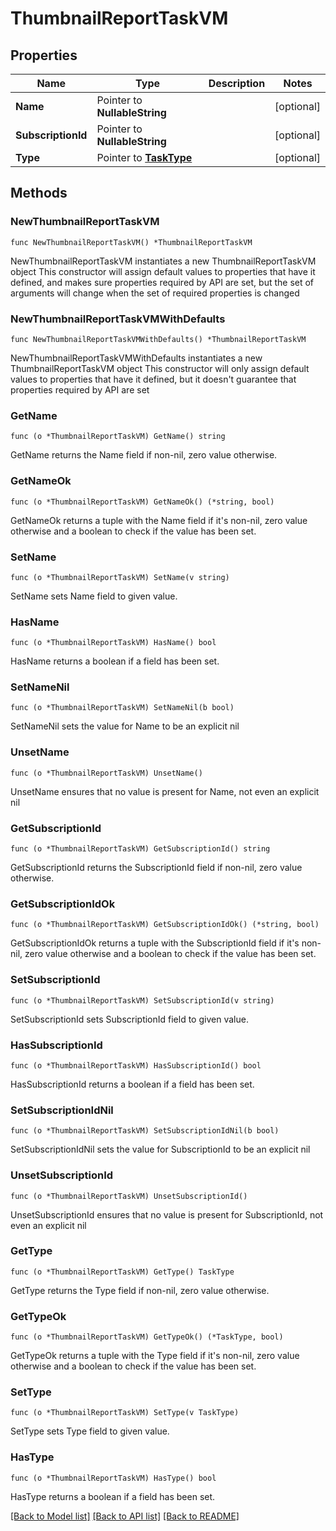# ThumbnailReportTaskVM

## Properties

Name | Type | Description | Notes
------------ | ------------- | ------------- | -------------
**Name** | Pointer to **NullableString** |  | [optional] 
**SubscriptionId** | Pointer to **NullableString** |  | [optional] 
**Type** | Pointer to [**TaskType**](TaskType.md) |  | [optional] 

## Methods

### NewThumbnailReportTaskVM

`func NewThumbnailReportTaskVM() *ThumbnailReportTaskVM`

NewThumbnailReportTaskVM instantiates a new ThumbnailReportTaskVM object
This constructor will assign default values to properties that have it defined,
and makes sure properties required by API are set, but the set of arguments
will change when the set of required properties is changed

### NewThumbnailReportTaskVMWithDefaults

`func NewThumbnailReportTaskVMWithDefaults() *ThumbnailReportTaskVM`

NewThumbnailReportTaskVMWithDefaults instantiates a new ThumbnailReportTaskVM object
This constructor will only assign default values to properties that have it defined,
but it doesn't guarantee that properties required by API are set

### GetName

`func (o *ThumbnailReportTaskVM) GetName() string`

GetName returns the Name field if non-nil, zero value otherwise.

### GetNameOk

`func (o *ThumbnailReportTaskVM) GetNameOk() (*string, bool)`

GetNameOk returns a tuple with the Name field if it's non-nil, zero value otherwise
and a boolean to check if the value has been set.

### SetName

`func (o *ThumbnailReportTaskVM) SetName(v string)`

SetName sets Name field to given value.

### HasName

`func (o *ThumbnailReportTaskVM) HasName() bool`

HasName returns a boolean if a field has been set.

### SetNameNil

`func (o *ThumbnailReportTaskVM) SetNameNil(b bool)`

 SetNameNil sets the value for Name to be an explicit nil

### UnsetName
`func (o *ThumbnailReportTaskVM) UnsetName()`

UnsetName ensures that no value is present for Name, not even an explicit nil
### GetSubscriptionId

`func (o *ThumbnailReportTaskVM) GetSubscriptionId() string`

GetSubscriptionId returns the SubscriptionId field if non-nil, zero value otherwise.

### GetSubscriptionIdOk

`func (o *ThumbnailReportTaskVM) GetSubscriptionIdOk() (*string, bool)`

GetSubscriptionIdOk returns a tuple with the SubscriptionId field if it's non-nil, zero value otherwise
and a boolean to check if the value has been set.

### SetSubscriptionId

`func (o *ThumbnailReportTaskVM) SetSubscriptionId(v string)`

SetSubscriptionId sets SubscriptionId field to given value.

### HasSubscriptionId

`func (o *ThumbnailReportTaskVM) HasSubscriptionId() bool`

HasSubscriptionId returns a boolean if a field has been set.

### SetSubscriptionIdNil

`func (o *ThumbnailReportTaskVM) SetSubscriptionIdNil(b bool)`

 SetSubscriptionIdNil sets the value for SubscriptionId to be an explicit nil

### UnsetSubscriptionId
`func (o *ThumbnailReportTaskVM) UnsetSubscriptionId()`

UnsetSubscriptionId ensures that no value is present for SubscriptionId, not even an explicit nil
### GetType

`func (o *ThumbnailReportTaskVM) GetType() TaskType`

GetType returns the Type field if non-nil, zero value otherwise.

### GetTypeOk

`func (o *ThumbnailReportTaskVM) GetTypeOk() (*TaskType, bool)`

GetTypeOk returns a tuple with the Type field if it's non-nil, zero value otherwise
and a boolean to check if the value has been set.

### SetType

`func (o *ThumbnailReportTaskVM) SetType(v TaskType)`

SetType sets Type field to given value.

### HasType

`func (o *ThumbnailReportTaskVM) HasType() bool`

HasType returns a boolean if a field has been set.


[[Back to Model list]](../README.md#documentation-for-models) [[Back to API list]](../README.md#documentation-for-api-endpoints) [[Back to README]](../README.md)


